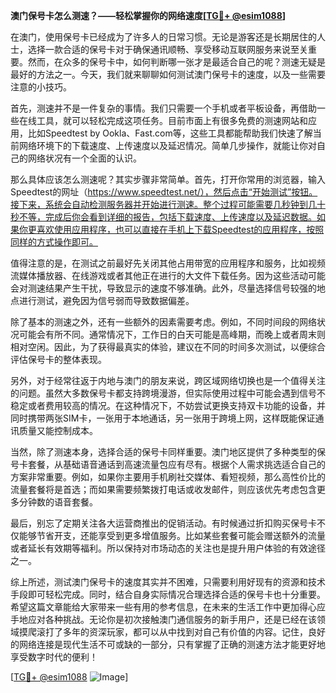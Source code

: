 **澳门保号卡怎么测速？——轻松掌握你的网络速度[[TG💪+ @esim1088](https://t.me/s/esim1088)]**

在澳门，使用保号卡已经成为了许多人的日常习惯。无论是游客还是长期居住的人士，选择一款合适的保号卡对于确保通讯顺畅、享受移动互联网服务来说至关重要。然而，在众多的保号卡中，如何判断哪一张才是最适合自己的呢？测速无疑是最好的方法之一。今天，我们就来聊聊如何测试澳门保号卡的速度，以及一些需要注意的小技巧。

首先，测速并不是一件复杂的事情。我们只需要一个手机或者平板设备，再借助一些在线工具，就可以轻松完成这项任务。目前市面上有很多免费的测速网站和应用，比如Speedtest by Ookla、Fast.com等，这些工具都能帮助我们快速了解当前网络环境下的下载速度、上传速度以及延迟情况。简单几步操作，就能让你对自己的网络状况有一个全面的认识。

那么具体应该怎么测速呢？其实步骤非常简单。首先，打开你常用的浏览器，输入Speedtest的网址（https://www.speedtest.net/），然后点击“开始测试”按钮。接下来，系统会自动检测服务器并开始进行测速。整个过程可能需要几秒钟到几十秒不等，完成后你会看到详细的报告，包括下载速度、上传速度以及延迟数据。如果你更喜欢使用应用程序，也可以直接在手机上下载Speedtest的应用程序，按照同样的方式操作即可。

值得注意的是，在测试之前最好先关闭其他占用带宽的应用程序和服务，比如视频流媒体播放器、在线游戏或者其他正在进行的大文件下载任务。因为这些活动可能会对测速结果产生干扰，导致显示的速度不够准确。此外，尽量选择信号较强的地点进行测试，避免因为信号弱而导致数据偏差。

除了基本的测速之外，还有一些额外的因素需要考虑。例如，不同时间段的网络状况可能会有所不同。通常情况下，工作日的白天可能是高峰期，而晚上或者周末则相对空闲。因此，为了获得最真实的体验，建议在不同的时间多次测试，以便综合评估保号卡的整体表现。

另外，对于经常往返于内地与澳门的朋友来说，跨区域网络切换也是一个值得关注的问题。虽然大多数保号卡都支持跨境漫游，但实际使用过程中可能会遇到信号不稳定或者费用较高的情况。在这种情况下，不妨尝试更换支持双卡功能的设备，并同时携带两张SIM卡，一张用于本地通话，另一张用于跨境上网，这样既能保证通讯质量又能控制成本。

当然，除了测速本身，选择合适的保号卡同样重要。澳门地区提供了多种类型的保号卡套餐，从基础语音通话到高速流量包应有尽有。根据个人需求挑选适合自己的方案非常重要。例如，如果你主要用手机刷社交媒体、看短视频，那么高性价比的流量套餐将是首选；而如果需要频繁拨打电话或收发邮件，则应该优先考虑包含更多分钟数的语音套餐。

最后，别忘了定期关注各大运营商推出的促销活动。有时候通过折扣购买保号卡不仅能够节省开支，还能享受到更多增值服务。比如某些套餐可能会赠送额外的流量或者延长有效期等福利。所以保持对市场动态的关注也是提升用户体验的有效途径之一。

综上所述，测试澳门保号卡的速度其实并不困难，只需要利用好现有的资源和技术手段即可轻松完成。同时，结合自身实际情况合理选择合适的保号卡也十分重要。希望这篇文章能给大家带来一些有用的参考信息，在未来的生活工作中更加得心应手地应对各种挑战。无论你是初次接触澳门通信服务的新手用户，还是已经在该领域摸爬滚打了多年的资深玩家，都可以从中找到对自己有价值的内容。记住，良好的网络连接是现代生活不可或缺的一部分，只有掌握了正确的测速方法才能更好地享受数字时代的便利！

[[TG💪+ @esim1088](https://t.me/s/esim1088) ![Image](https://i.postimg.cc/4NQfJmqS/Snipaste-2025-05-13-00-14-12.png)]